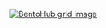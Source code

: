 [![BentoHub grid image](https://cloud.appwrite.io/v1/storage/buckets/667d390e003b1971a8be/files/675bfd800003c25c4c6f/preview?project=667d35ca0017fb21fc6c)](https://bentohub.netlify.app/)
